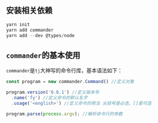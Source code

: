 ## 安装相关依赖

```javascript
yarn init
yarn add commander
yarn add --dev @types/node
```

## `commander`的基本使用

`commander`是`tj`大神写的命令行库，基本语法如下：

```javascript
const program = new commander.Command() //定义对象

program.version('0.0.1') //定义版本号
  .name('fy') //定义命令的默认名字
  .usage('<english>') //定义命令的用法 尖括号是必选，[]是可选

program.parse(process.argv); //解析命令行的参数
```